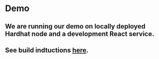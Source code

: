 # Demo

## We are running our demo on locally deployed Hardhat node and a development React service.

## See build indtuctions [here](../README.md).